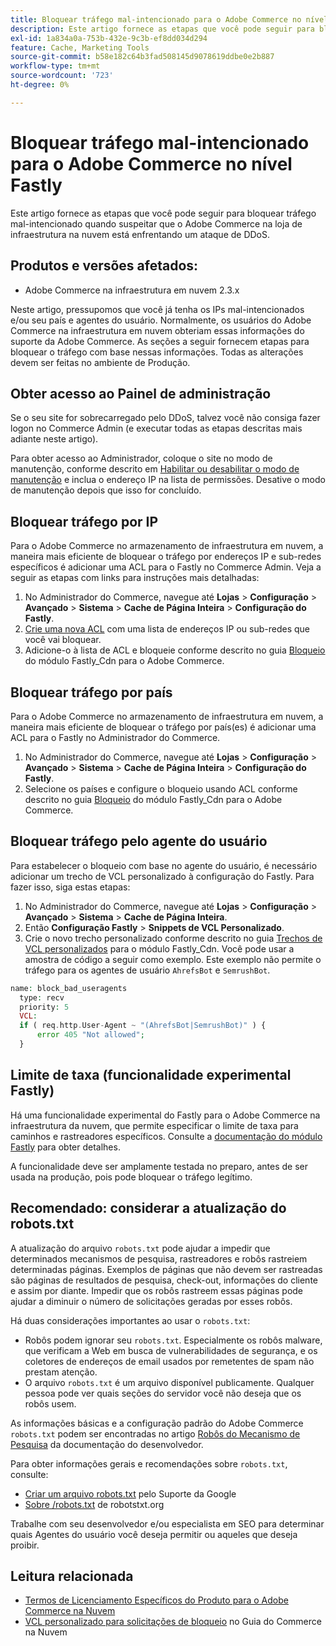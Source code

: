```yaml
---
title: Bloquear tráfego mal-intencionado para o Adobe Commerce no nível Fastly
description: Este artigo fornece as etapas que você pode seguir para bloquear tráfego mal-intencionado quando suspeitar que o Adobe Commerce na loja de infraestrutura na nuvem está enfrentando um ataque de DDoS.
exl-id: 1a834a0a-753b-432e-9c3b-ef8dd034d294
feature: Cache, Marketing Tools
source-git-commit: b58e182c64b3fad508145d9078619ddbe0e2b887
workflow-type: tm+mt
source-wordcount: '723'
ht-degree: 0%

---
```


# Bloquear tráfego mal-intencionado para o Adobe Commerce no nível Fastly

Este artigo fornece as etapas que você pode seguir para bloquear tráfego mal-intencionado quando suspeitar que o Adobe Commerce na loja de infraestrutura na nuvem está enfrentando um ataque de DDoS.

## Produtos e versões afetados:

* Adobe Commerce na infraestrutura em nuvem 2.3.x

Neste artigo, pressupomos que você já tenha os IPs mal-intencionados e/ou seu país e agentes do usuário. Normalmente, os usuários do Adobe Commerce na infraestrutura em nuvem obteriam essas informações do suporte da Adobe Commerce. As seções a seguir fornecem etapas para bloquear o tráfego com base nessas informações. Todas as alterações devem ser feitas no ambiente de Produção.

## Obter acesso ao Painel de administração

Se o seu site for sobrecarregado pelo DDoS, talvez você não consiga fazer logon no Commerce Admin (e executar todas as etapas descritas mais adiante neste artigo).

Para obter acesso ao Administrador, coloque o site no modo de manutenção, conforme descrito em [Habilitar ou desabilitar o modo de manutenção](https://experienceleague.adobe.com/pt-br/docs/commerce-operations/installation-guide/tutorials/maintenance-mode) e inclua o endereço IP na lista de permissões. Desative o modo de manutenção depois que isso for concluído.

## Bloquear tráfego por IP

Para o Adobe Commerce no armazenamento de infraestrutura em nuvem, a maneira mais eficiente de bloquear o tráfego por endereços IP e sub-redes específicos é adicionar uma ACL para o Fastly no Commerce Admin. Veja a seguir as etapas com links para instruções mais detalhadas:

1. No Administrador do Commerce, navegue até **Lojas** > **Configuração** > **Avançado** > **Sistema** > **Cache de Página Inteira** > **Configuração do Fastly**.
1. [Crie uma nova ACL](https://github.com/fastly/fastly-magento2/blob/master/Documentation/Guides/ACL.md) com uma lista de endereços IP ou sub-redes que você vai bloquear.
1. Adicione-o à lista de ACL e bloqueie conforme descrito no guia [Bloqueio](https://github.com/fastly/fastly-magento2/blob/master/Documentation/Guides/BLOCKING.md) do módulo Fastly\_Cdn para o Adobe Commerce.

## Bloquear tráfego por país

Para o Adobe Commerce no armazenamento de infraestrutura em nuvem, a maneira mais eficiente de bloquear o tráfego por país(es) é adicionar uma ACL para o Fastly no Administrador do Commerce.

1. No Administrador do Commerce, navegue até **Lojas** > **Configuração** > **Avançado** > **Sistema** > **Cache de Página Inteira** > **Configuração do Fastly**.
1. Selecione os países e configure o bloqueio usando ACL conforme descrito no guia [Bloqueio](https://github.com/fastly/fastly-magento2/blob/master/Documentation/Guides/BLOCKING.md) do módulo Fastly\_Cdn para o Adobe Commerce.

## Bloquear tráfego pelo agente do usuário

Para estabelecer o bloqueio com base no agente do usuário, é necessário adicionar um trecho de VCL personalizado à configuração do Fastly. Para fazer isso, siga estas etapas:

1. No Administrador do Commerce, navegue até **Lojas** > **Configuração** > **Avançado** > **Sistema** > **Cache de Página Inteira**.
1. Então **Configuração Fastly** > **Snippets de VCL Personalizado**.
1. Crie o novo trecho personalizado conforme descrito no guia [Trechos de VCL personalizados](https://github.com/fastly/fastly-magento2/blob/master/Documentation/Guides/CUSTOM-VCL-SNIPPETS.md) para o módulo Fastly\_Cdn. Você pode usar a amostra de código a seguir como exemplo. Este exemplo não permite o tráfego para os agentes de usuário `AhrefsBot` e `SemrushBot`.

```php
name: block_bad_useragents
  type: recv
  priority: 5
  VCL:
  if ( req.http.User-Agent ~ "(AhrefsBot|SemrushBot)" ) {
      error 405 "Not allowed";
  }
```

## Limite de taxa (funcionalidade experimental Fastly)

Há uma funcionalidade experimental do Fastly para o Adobe Commerce na infraestrutura da nuvem, que permite especificar o limite de taxa para caminhos e rastreadores específicos. Consulte a [documentação do módulo Fastly](https://github.com/fastly/fastly-magento2/blob/master/Documentation/Guides/RATE-LIMITING.md) para obter detalhes.

A funcionalidade deve ser amplamente testada no preparo, antes de ser usada na produção, pois pode bloquear o tráfego legítimo.

## Recomendado: considerar a atualização do robots.txt

A atualização do arquivo `robots.txt` pode ajudar a impedir que determinados mecanismos de pesquisa, rastreadores e robôs rastreiem determinadas páginas. Exemplos de páginas que não devem ser rastreadas são páginas de resultados de pesquisa, check-out, informações do cliente e assim por diante. Impedir que os robôs rastreem essas páginas pode ajudar a diminuir o número de solicitações geradas por esses robôs.

Há duas considerações importantes ao usar o `robots.txt`:

* Robôs podem ignorar seu `robots.txt`. Especialmente os robôs malware, que verificam a Web em busca de vulnerabilidades de segurança, e os coletores de endereços de email usados por remetentes de spam não prestam atenção.
* O arquivo `robots.txt` é um arquivo disponível publicamente. Qualquer pessoa pode ver quais seções do servidor você não deseja que os robôs usem.

As informações básicas e a configuração padrão do Adobe Commerce `robots.txt` podem ser encontradas no artigo [Robôs do Mecanismo de Pesquisa](https://experienceleague.adobe.com/pt-br/docs/commerce-admin/marketing/seo/seo-overview#search-engine-robots) da documentação do desenvolvedor.

Para obter informações gerais e recomendações sobre `robots.txt`, consulte:

* [Criar um arquivo robots.txt](https://developers.google.com/search/docs/advanced/robots/create-robots-txt) pelo Suporte da Google
* [Sobre /robots.txt](https://www.robotstxt.org/robotstxt.html) de robotstxt.org

Trabalhe com seu desenvolvedor e/ou especialista em SEO para determinar quais Agentes do usuário você deseja permitir ou aqueles que deseja proibir.

## Leitura relacionada

* [Termos de Licenciamento Específicos do Produto para o Adobe Commerce na Nuvem](https://www.adobe.com/content/dam/cc/en/legal/terms/enterprise/pdfs/PSLT-AdobeCommerceCloud-WW-2023v1.pdf)
* [VCL personalizado para solicitações de bloqueio](https://experienceleague.adobe.com/pt-br/docs/commerce-on-cloud/user-guide/cdn/custom-vcl-snippets/fastly-vcl-blocking) no Guia do Commerce na Nuvem
